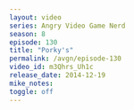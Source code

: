 ```yaml
---
layout: video
series: Angry Video Game Nerd
season: 8
episode: 130
title: "Porky's"
permalink: /avgn/episode-130
video_id: m3Qhrs_Uh1c
release_date: 2014-12-19
mike_notes:
toggle: off
---
```

